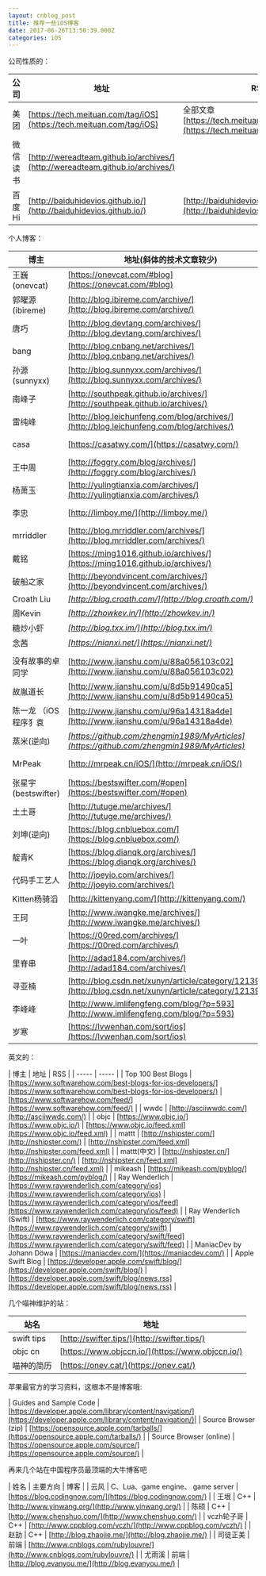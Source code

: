 ```yaml
---
layout: cnblog_post
title: 推荐一些iOS博客
date: 2017-06-26T13:50:39.000Z
categories: iOS
---
```


公司性质的：

| 公司 | 地址 | RSS |
| ----- | ----- | ----- |
| 美团 | [https://tech.meituan.com/tag/iOS](https://tech.meituan.com/tag/iOS) | 全部文章[https://tech.meituan.com/atom.xml](https://tech.meituan.com/atom.xml) |
| 微信读书 | [http://wereadteam.github.io/archives/](http://wereadteam.github.io/archives/) |
| 百度Hi | [http://baiduhidevios.github.io/](http://baiduhidevios.github.io/) | [http://baiduhidevios.github.io/atom.xml](http://baiduhidevios.github.io/atom.xml) |

<!--
<table>
  <tr>
    <th>公司</th><th>地址</th><th>RSS</th>
  </tr>
  <tr>
    <td>美团</td>
    <td><a href="https://tech.meituan.com/tag/iOS">https://tech.meituan.com/tag/iOS</a></td>
    <td>全部文章<a href="https://tech.meituan.com/atom.xml">https://tech.meituan.com/atom.xml</a></td>
  </tr>
  <tr>
    <td colspan="3">以下为国外公司，不是纯技术博客，主要是和公司产品相关</td>
  </tr>
  <tr>
    <td>Facebook</td>
    <td><a href="https://code.facebook.com/ios/">https://code.facebook.com/ios/</a></td>
    <td></td>
  </tr>
  <tr>
    <td>Netflix</td>
    <td><a href="https://medium.com/tag/ios">https://medium.com/tag/ios</a></td>
    <td></td>
  </tr>
  <tr>
    <td>BuzzFeed</td>
    <td><a href="https://www.buzzfeed.com/techblog/ios">https://www.buzzfeed.com/techblog/ios</a></td>
    <td></td>
  </tr>
  <tr>
    <td>Instagram</td>
    <td><a href="https://engineering.instagram.com/tagged/ios">https://engineering.instagram.com/tagged/ios</a></td>
    <td></td>
  </tr>
  <tr>
    <td>Airbnb</td>
    <td><a href="https://medium.com/airbnb-engineering/tagged/mobile">https://medium.com/airbnb-engineering/tagged/mobile</a></td>
    <td></td>
  </tr>
  <tr>
    <td>Uber</td>
    <td><a href="https://eng.uber.com/category/mobile/">https://eng.uber.com/category/mobile/</a></td>
    <td></td>
  </tr>
</table>
-->

个人博客：

| 博主 | 地址(斜体的技术文章较少)| RSS |
| ----- | ----- | ----- |
| 王巍(onevcat) | [https://onevcat.com/#blog](https://onevcat.com/#blog) | [https://onevcat.com/feed.xml](https://onevcat.com/feed.xml) |
| 郭曜源(ibireme) | [http://blog.ibireme.com/archive/](http://blog.ibireme.com/archive/) | [http://blog.ibireme.com/feed/](http://blog.ibireme.com/feed/) |
| 唐巧 | [http://blog.devtang.com/archives/](http://blog.devtang.com/archives/) | [http://blog.devtang.com/atom.xml](http://blog.devtang.com/atom.xml) |
| bang | [http://blog.cnbang.net/archives/](http://blog.cnbang.net/archives/) | [http://blog.cnbang.net/feed/](http://blog.cnbang.net/feed/) |
| 孙源(sunnyxx) | [http://blog.sunnyxx.com/archives/](http://blog.sunnyxx.com/archives/) | [http://blog.sunnyxx.com/atom.xml](http://blog.sunnyxx.com/atom.xml) |
| 南峰子 | [http://southpeak.github.io/archives/](http://southpeak.github.io/archives/) |
| 雷纯峰 | [http://blog.leichunfeng.com/blog/archives/](http://blog.leichunfeng.com/blog/archives/) | [http://blog.leichunfeng.com/atom.xml](http://blog.leichunfeng.com/atom.xml) |
| casa | [https://casatwy.com/](https://casatwy.com/) | [https://casatwy.com/feeds/all.atom.xml](https://casatwy.com/feeds/all.atom.xml) |
| 王中周 | [http://foggry.com/blog/archives/](http://foggry.com/blog/archives/) | [http://foggry.com/atom.xml](http://foggry.com/atom.xml) |
| 杨萧玉 | [http://yulingtianxia.com/archives/](http://yulingtianxia.com/archives/) | [http://yulingtianxia.com/atom.xml](http://yulingtianxia.com/atom.xml) |
| 李忠 | [http://limboy.me/](http://limboy.me/) | [http://limboy.me/atom.xml](http://limboy.me/atom.xml) |
| mrriddler | [http://blog.mrriddler.com/archives/](http://blog.mrriddler.com/archives/) | [http://blog.mrriddler.com/atom.xml](http://blog.mrriddler.com/atom.xml) |
| 戴铭 | [https://ming1016.github.io/archives/](https://ming1016.github.io/archives/) | [https://ming1016.github.io/atom.xml](https://ming1016.github.io/atom.xml) |
| 破船之家 | [http://beyondvincent.com/archives/](http://beyondvincent.com/archives/) | [http://beyondvincent.com/atom.xml](http://beyondvincent.com/atom.xml) |
| Croath Liu | *[http://blog.croath.com/](http://blog.croath.com/)* |
| 周Kevin | *[http://zhowkev.in/](http://zhowkev.in/)* |
| 糖炒小虾 | *[http://blog.txx.im/](http://blog.txx.im/)* |
| 念茜 | *[https://nianxi.net/](https://nianxi.net/)* |
| | []() |
| 没有故事的卓同学 | [http://www.jianshu.com/u/88a056103c02](http://www.jianshu.com/u/88a056103c02) |
| 故胤道长 | [http://www.jianshu.com/u/8d5b91490ca5](http://www.jianshu.com/u/8d5b91490ca5) |
| 陈一龙 （iOS程序犭袁 | [http://www.jianshu.com/u/96a14318a4de](http://www.jianshu.com/u/96a14318a4de) |
| 蒸米(逆向) | *[https://github.com/zhengmin1989/MyArticles](https://github.com/zhengmin1989/MyArticles)* |
| MrPeak | [http://mrpeak.cn/iOS/](http://mrpeak.cn/iOS/) | [http://mrpeak.cn/feed.xml](http://mrpeak.cn/feed.xml) |
| 张星宇(bestswifter) | [https://bestswifter.com/#open](https://bestswifter.com/#open) | [https://bestswifter.com/rss/](https://bestswifter.com/rss/) |
| 土土哥 | [http://tutuge.me/archives/](http://tutuge.me/archives/) | [http://tutuge.me/atom.xml](http://tutuge.me/atom.xml) |
| 刘坤(逆向) | [https://blog.cnbluebox.com/](https://blog.cnbluebox.com/) | [https://blog.cnbluebox.com/atom.xml](https://blog.cnbluebox.com/atom.xml) |
| 靛青K | [https://blog.dianqk.org/archives/](https://blog.dianqk.org/archives/) | [https://blog.dianqk.org/atom.xml](https://blog.dianqk.org/atom.xml) |
| 代码手工艺人 | [http://joeyio.com/archives/](http://joeyio.com/archives/) | [http://joeyio.com/atom.xml](http://joeyio.com/atom.xml)|
| Kitten杨骑滔 | [http://kittenyang.com/](http://kittenyang.com/) |
| 王珂 | [http://www.iwangke.me/archives/](http://www.iwangke.me/archives/) |
| 一叶 | [https://00red.com/archives/](https://00red.com/archives/) |
| 里脊串 | [http://adad184.com/archives/](http://adad184.com/archives/) | [http://adad184.com/atom.xml](http://adad184.com/atom.xml) |
| 寻亚楠 | [http://blog.csdn.net/xunyn/article/category/1213985](http://blog.csdn.net/xunyn/article/category/1213985) |
| 李峰峰 | [http://www.imlifengfeng.com/blog/?p=593](http://www.imlifengfeng.com/blog/?p=593) |
| 岁寒 | [https://lvwenhan.com/sort/ios](https://lvwenhan.com/sort/ios) |

英文的：

| 博主 | 地址 | RSS |
| ----- | ----- |
| Top 100 Best Blogs | [https://www.softwarehow.com/best-blogs-for-ios-developers/](https://www.softwarehow.com/best-blogs-for-ios-developers/) | [https://www.softwarehow.com/feed/](https://www.softwarehow.com/feed/) |
| wwdc | [http://asciiwwdc.com/](http://asciiwwdc.com/) |
| objc | [https://www.objc.io/](https://www.objc.io/) | [https://www.objc.io/feed.xml](https://www.objc.io/feed.xml) |
| mattt | [http://nshipster.com/](http://nshipster.com/) | [http://nshipster.com/feed.xml](http://nshipster.com/feed.xml) |
| mattt(中文) | [http://nshipster.cn/](http://nshipster.cn/) | [http://nshipster.cn/feed.xml](http://nshipster.cn/feed.xml) |
| mikeash | [https://mikeash.com/pyblog/](https://mikeash.com/pyblog/) |
| Ray Wenderlich | [https://www.raywenderlich.com/category/ios](https://www.raywenderlich.com/category/ios) | [https://www.raywenderlich.com/category/ios/feed](https://www.raywenderlich.com/category/ios/feed) |
| Ray Wenderlich (Swift) | [https://www.raywenderlich.com/category/swift](https://www.raywenderlich.com/category/swift) | [https://www.raywenderlich.com/category/swift/feed](https://www.raywenderlich.com/category/swift/feed) |
| ManiacDev by Johann Döwa | [https://maniacdev.com/](https://maniacdev.com/) |
| Apple Swift Blog | [https://developer.apple.com/swift/blog/](https://developer.apple.com/swift/blog/) | [https://developer.apple.com/swift/blog/news.rss](https://developer.apple.com/swift/blog/news.rss) |

几个喵神维护的站：

| 站名| 地址 |
| ----- | ----- |
| swift tips | [http://swifter.tips/](http://swifter.tips/)|
| objc cn | [https://www.objccn.io/](https://www.objccn.io/) |
| 喵神的简历 | [https://onev.cat/](https://onev.cat/) |


苹果最官方的学习资料，这根本不是博客哦:

| Guides and Sample Code | [https://developer.apple.com/library/content/navigation/](https://developer.apple.com/library/content/navigation/)|
| Source Browser (zip) | [https://opensource.apple.com/tarballs/](https://opensource.apple.com/tarballs/) |
| Source Browser (online) | [https://opensource.apple.com/source/](https://opensource.apple.com/source/) |

再来几个站在中国程序员最顶端的大牛博客吧

| 姓名 | 主要方向 | 博客 |
| 云风 | C、Lua、game engine、 game server | [https://blog.codingnow.com/](https://blog.codingnow.com/) |
| 王垠 | C++ | [http://www.yinwang.org/](http://www.yinwang.org/) |
| 陈硕 | C++ | [http://www.chenshuo.com/](http://www.chenshuo.com/) |
| vczh轮子哥 | C++ | [http://www.cppblog.com/vczh/](http://www.cppblog.com/vczh/) | 
| 赵劼 | C++ | [http://blog.zhaojie.me/](http://blog.zhaojie.me/) |
| 司徒正美 | 前端 | [http://www.cnblogs.com/rubylouvre/](http://www.cnblogs.com/rubylouvre/) |
| 尤雨溪 | 前端 | [http://blog.evanyou.me/](http://blog.evanyou.me/) |


